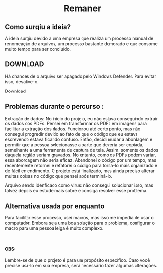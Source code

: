 <h1 align="center">Remaner</h1>

<H2>Como surgiu a ideia?</H2>
<p>A ideia surgiu devido a uma empresa que realiza um processo manual de renomeação de arquivos, um processo bastante demorado e que consome muito tempo para ser concluído. </p>

<h2>DOWNLOAD</h2>
<p>Há chances de o arquivo ser apagado pelo Windows Defender. Para evitar isso, desative-o.</p>

[Download](https://drive.google.com/file/d/1la0VvOu-drFj5qgpnywtnK1C9OlDMg42/view?usp=drive_link)

<h2>Problemas durante o percurso :</h2>
<p>Extração de dados: No início do projeto, eu não estava conseguindo extrair os dados dos PDFs. Pensei em transformar os PDFs em imagens para facilitar a extração dos dados. Funcionou até certo ponto, mas não consegui progredir devido ao fato de que o código que eu estava escrevendo estava ficando confuso. Então, decidi mudar a abordagem e permitir que a pessoa selecionasse a parte que deveria ser copiada, semelhante a uma ferramenta de captura de tela. Assim, somente os dados daquela região seriam gravados. No entanto, como os PDFs podem variar, essa abordagem não seria eficaz. Abandonei o código por um tempo, mas recentemente retornei e refatorei o código para torná-lo mais organizado e de fácil entendimento. O projeto está finalizado, mas ainda preciso alterar muitas coisas no código que pensei após terminá-lo.

Arquivo sendo idenficado como virus: não consegui solucionar isso, mas talvez depois eu estude mais sobre e consiga resolver esse problema.

</p>

<h2>Alternativa usada por enquanto</h2>
<p>Para facilitar esse processo, usei macros, mas isso me impedia de usar o computador. Embora seja uma boa solução para o problema, configurar o macro para uma pessoa leiga é muito complexo.</p>
</br>
<h4>OBS:</h4>
<p>Lembre-se de que o projeto é para um propósito específico. Caso você precise usá-lo em sua empresa, será necessário fazer algumas alterações.</p>
